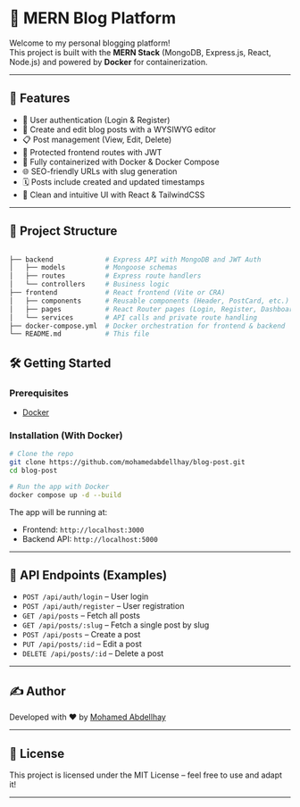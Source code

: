 # 📝 MERN Blog Platform

Welcome to my personal blogging platform!  
This project is built with the **MERN Stack** (MongoDB, Express.js, React, Node.js) and powered by **Docker** for containerization.

---

## 🚀 Features

- 👤 User authentication (Login & Register)
- 📝 Create and edit blog posts with a WYSIWYG editor
- 📋 Post management (View, Edit, Delete)
- 🔐 Protected frontend routes with JWT
- 🐳 Fully containerized with Docker & Docker Compose
- 🌐 SEO-friendly URLs with slug generation
- 🗓️ Posts include created and updated timestamps
- 🧭 Clean and intuitive UI with React & TailwindCSS

---

## 📁 Project Structure

```bash

├── backend             # Express API with MongoDB and JWT Auth
│   ├── models          # Mongoose schemas
│   ├── routes          # Express route handlers
│   └── controllers     # Business logic
├── frontend            # React frontend (Vite or CRA)
│   ├── components      # Reusable components (Header, PostCard, etc.)
│   ├── pages           # React Router pages (Login, Register, Dashboard, etc.)
│   └── services        # API calls and private route handling
├── docker-compose.yml  # Docker orchestration for frontend & backend
└── README.md           # This file

```

## 🛠️ Getting Started

### Prerequisites

- [Docker](https://www.docker.com/)

### Installation (With Docker)

```bash
# Clone the repo
git clone https://github.com/mohamedabdellhay/blog-post.git
cd blog-post

# Run the app with Docker
docker compose up -d --build
```

The app will be running at:

- Frontend: `http://localhost:3000`
- Backend API: `http://localhost:5000`

---

## 🧪 API Endpoints (Examples)

- `POST /api/auth/login` – User login
- `POST /api/auth/register` – User registration
- `GET /api/posts` – Fetch all posts
- `GET /api/posts/:slug` – Fetch a single post by slug
- `POST /api/posts` – Create a post
- `PUT /api/posts/:id` – Edit a post
- `DELETE /api/posts/:id` – Delete a post

---

## ✍️ Author

Developed with ❤️ by [Mohamed Abdellhay](https://github.com/mohamedabdellhay)

---

## 📜 License

This project is licensed under the MIT License – feel free to use and adapt it!

---
